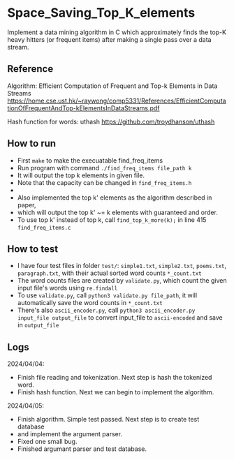 # Space_Saving_Top_K_elements
Implement a data mining algorithm in C which approximately finds the top-K heavy hitters (or frequent items) after making a single pass over a data stream.

## Reference
Algorithm: Efficient Computation of Frequent and Top-k Elements in Data Streams
https://home.cse.ust.hk/~raywong/comp5331/References/EfficientComputationOfFrequentAndTop-kElementsInDataStreams.pdf

Hash function for words: uthash
https://github.com/troydhanson/uthash

## How to run
- First `make` to make the execuatable find_freq_items
- Run program with command `./find_freq_items file_path k`
- It will output the top k elements in given file.
- Note that the capacity can be changed in `find_freq_items.h` 
- 
- Also implemented the top k' elements as the algorithm described in paper,
- which will output the top k' ~= k elements with guaranteed and order.
- To use top k' instead of top k, call `find_top_k_more(k);` in line 415 `find_freq_items.c`


## How to test
- I have four test files in folder `test/`: `simple1.txt`, `simple2.txt`, `poems.txt`, `paragraph.txt`, with their actual sorted word counts `*_count.txt`
- The word counts files are created by `validate.py`, which count the given input file's words using `re.findall`
- To use `validate.py`, call `python3 validate.py file_path`, it will automatically save the word counts in `*_count.txt`
- There's also `ascii_encoder.py`, call `python3 ascii_encoder.py input_file output_file` to convert input_file to `ascii-encoded` and save in `output_file`
## Logs
2024/04/04: 
- Finish file reading and tokenization. Next step is hash the tokenized word.
- Finish hash function. Next we can begin to implement the algorithm.

2024/04/05:
- Finish algorithm. Simple test passed. Next step is to create test database
- and implement the argument parser.
- Fixed one small bug.
- Finished argumant parser and test database.

